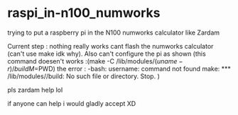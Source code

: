 # raspi_in-n100_numworks
trying to put a raspberry pi in the N100 numworks calculator like Zardam

Current step : nothing really works cant flash the numworks calculator (can't use make idk why). Also can't configure the pi as shown (this command doesen't works :(make -C /lib/modules/$(uname -r)/build M=$PWD)
the error :
-bash: username: command not found
make: *** /lib/modules//build: No such file or directory.  Stop.
 )

 pls zardam help lol

 if anyone can help i would gladly accept XD
